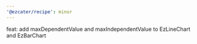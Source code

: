 ```yaml
---
'@ezcater/recipe': minor
---
```


feat: add maxDependentValue and maxIndependentValue to EzLineChart and EzBarChart
